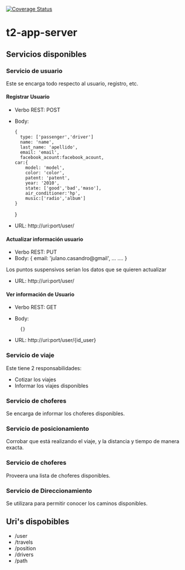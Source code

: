[![Coverage Status](https://coveralls.io/repos/github/agufiuba/t2-app-server/badge.svg?branch=master)](https://coveralls.io/github/agufiuba/t2-app-server?branch=master)

# t2-app-server

## Servicios disponibles

### Servicio de usuario

Este se encarga todo respecto al usuario, registro, etc.

#### Registrar Usuario

+ Verbo REST: POST

+ Body:

      {
        type: ['passenger','driver']
        name: 'name',
        last_name: 'apellido',
        email: 'email',
        facebook_acount:facebook_acount,
      car:{
          model: 'model',
          color: 'color',
          patent: 'patent',
          year: '2010',
          state: ['good','bad','maso'],
          air_conditioner:'hp',
          music:['radio','album']
      }
    }

+ URL: http://uri:port/user/

#### Actualizar información usuario

+ Verbo REST: PUT
+ Body:
            {
              email: 'julano.casandro@gmail',
              ...
              ....
            }

Los puntos suspensivos serian los datos que se quieren actualizar

+ URL: http://uri:port/user/

#### Ver información de Usuario

+ Verbo REST: GET
+ Body:

        {}

+ URL: http://uri:port/user/{id_user}



### Servicio de viaje

Este tiene 2 responsabilidades:

+ Cotizar los viajes
+ Informar los viajes disponibles


### Servicio de choferes

Se encarga de informar los choferes disponibles.


### Servicio de posicionamiento


Corrobar que está realizando el viaje, y la distancia y tiempo de manera exacta.

### Servicio de choferes

Proveera una lista de choferes disponibles.


### Servicio de Direccionamiento

Se utilizara para permitir conocer los caminos disponibles.



## Uri's dispobibles


+ /user
+ /travels
+ /position
+ /drivers
+ /path
